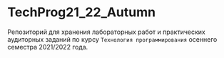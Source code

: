 # TechProg21_22_Autumn
Репозиторий для хранения лабораторных работ и практических аудиторных заданий по курсу `Технология программирования` осеннего семестра 2021/2022 года.
